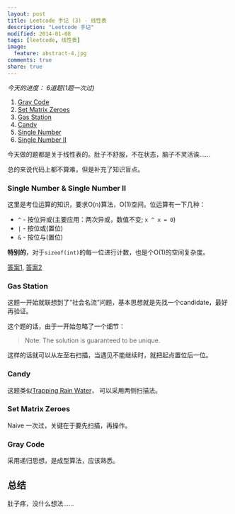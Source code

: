 ```yaml
---
layout: post
title: Leetcode 手记 (3) - 线性表
description: "Leetcode 手记"
modified: 2014-01-08
tags: [leetcode, 线性表]
image:
  feature: abstract-4.jpg
comments: true
share: true
---
```


*今天的进度： 6道题(1题一次过)*

1. [Gray Code](http://oj.leetcode.com/problems/gray-code/)
2. [Set Matrix Zeroes](http://oj.leetcode.com/problems/set-matrix-zeroes/)
3. [Gas Station](http://oj.leetcode.com/problems/gas-station/)
4. [Candy](http://oj.leetcode.com/problems/candy/)
5. [Single Number](http://oj.leetcode.com/problems/single-number/)
6. [Single Number II](http://oj.leetcode.com/problems/single-number-ii/)

今天做的题都是关于线性表的。肚子不舒服，不在状态，脑子不灵活诶……

总的来说代码上都不算难，但是补充了知识盲点。

### Single Number & Single Number II ###
这里是考位运算的知识，要求O(n)算法，O(1)空间。位运算有一下几种：

* `^` - 按位异或(主要应用：两次异或，数值不变; `x ^ x = 0`)
* `|` - 按位或(置位)
* `&` - 按位与(置位)

**特别的**，对于`sizeof(int)`的每一位进行计数，也是个O(1)的空间复杂度。

[答案1](http://oj.leetcode.com/submissions/detail/2576768/), [答案2](http://oj.leetcode.com/submissions/detail/2577019/)

### Gas Station ###
这题一开始就联想到了“社会名流”问题，基本思想就是先找一个candidate，最好再验证。

这个题的话，由于一开始忽略了一个细节：

>   Note:
>   The solution is guaranteed to be unique.

这样的话就可以从左至右扫描，当遇见不能继续时，就把起点置位后一位。

### Candy ###
这题类似[Trapping Rain Water](http://oj.leetcode.com/problems/trapping-rain-water/)，
可以采用两侧扫描法。

### Set Matrix Zeroes ###
Naive 一次过，关键在于要先扫描，再操作。

### Gray Code ###
采用递归思想，是成型算法，应该熟悉。

## 总结 ##
肚子疼，没什么想法……

